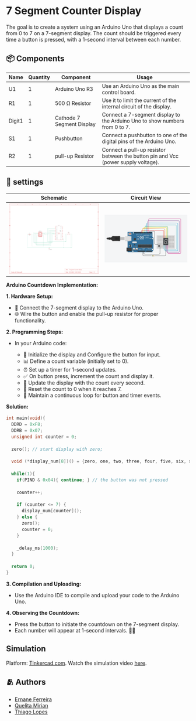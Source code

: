 # 7 Segment Counter Display

The goal is to create a system using an Arduino Uno that displays a count from 0 to 7 on a 7-segment display. The count should be triggered every time a button is pressed, with a 1-second interval between each number.

## 📦 Components

|Name  |Quantity|Component                  | Usage                   |
|------|--------|---------------------------|-----------------------|
|U1    |1       | Arduino Uno R3            |Use an Arduino Uno as the main control board.           |
|R1    |1       | 500 Ω Resistor            |Use it to limit the current of the internal circuit of the display.            |
|Digit1|1       | Cathode 7 Segment Display |Connect a 7-segment display to the Arduino Uno to show numbers from 0 to 7.           |
|S1    |1       | Pushbutton                |Connect a pushbutton to one of the digital pins of the Arduino Uno.           |
|R2    |1       | pull-up Resistor          |Connect a pull-up resistor between the button pin and Vcc (power supply voltage).            |

## 🤖 settings

| Schematic  | Circuit View |
|:----------:|:------------:|
|![7 segments counter display schematic](./assets/imgs/7-segment-counter-display-schematic.png)|![7 segments counter display circuit view](./assets/imgs/7-segment-counter-display-circuit-view.png)|

**Arduino Countdown Implementation:**

**1. Hardware Setup:**
   - 🧩 Connect the 7-segment display to the Arduino Uno.
   - 🌐 Wire the button and enable the pull-up resistor for proper functionality.

**2. Programming Steps:**
   - In your Arduino code:

     - 🚀 Initialize the display and Configure the button for input.
     - 📊 Define a count variable (initially set to 0).
     - ⏰ Set up a timer for 1-second updates.
     - ✅ On button press, increment the count and display it.
     - 🔄 Update the display with the count every second.
     - 🔄 Reset the count to 0 when it reaches 7.
     - 🔄 Maintain a continuous loop for button and timer events.
    
   **Solution:**
   ```c
   int main(void){
     DDRD = 0xF8;
     DDRB = 0x07;
     unsigned int counter = 0;
     
     zero(); // start display with zero;
     
     void (*display_num[8])() = {zero, one, two, three, four, five, six, seven};
   
     while(1){
       if(PIND & 0x04){ continue; } // the button was not pressed
       
       counter++;
       
       if (counter <= 7) {
         display_num[counter]();
       } else {
         zero();
         counter = 0;
       }
       
       _delay_ms(1000);
     }
     
     return 0;
   }
   ```

**3. Compilation and Uploading:**
   - Use the Arduino IDE to compile and upload your code to the Arduino Uno.

**4. Observing the Countdown:**
   - Press the button to initiate the countdown on the 7-segment display.
   - Each number will appear at 1-second intervals. 🚀🔢

## Simulation

Platform: [Tinkercad.com](https://www.tinkercad.com/).
Watch the simulation video [here](https://youtu.be/u1XYF1FV1Q8).

## 🫂 Authors

- [Ernane Ferreira](https://github.com/ernanej)
- [Quelita Mirian](https://github.com/quelita2)
- [Thiago Lopes](https://github.com/thiagonasmto)

